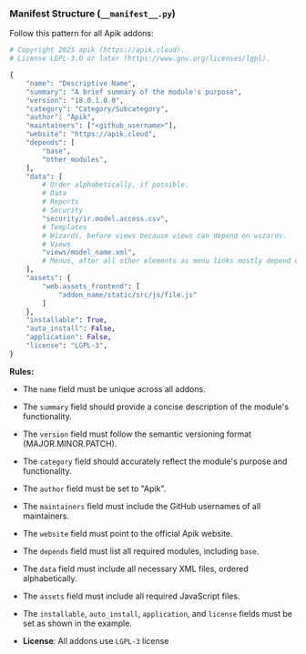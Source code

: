 
### Manifest Structure (`__manifest__.py`)
Follow this pattern for all Apik addons:
```python
# Copyright 2025 apik (https://apik.cloud).
# License LGPL-3.0 or later (https://www.gnu.org/licenses/lgpl).

{
    "name": "Descriptive Name",
    "summary": "A brief summary of the module's purpose",
    "version": "18.0.1.0.0",
    "category": "Category/Subcategory", 
    "author": "Apik",
    "maintainers": ["<github_username>"],
    "website": "https://apik.cloud",
    "depends": [
        "base", 
        "other_modules",
    ],
    "data": [
        # Order alphabetically, if possible.
        # Data
        # Reports  
        # Security
        "security/ir.model.access.csv",
        # Templates
        # Wizards, before views because views can depend on wizards.
        # Views
        "views/model_name.xml",
        # Menus, after all other elements as menu links mostly depend on them.
    ],
    "assets": {
        "web.assets_frontend": [
            "addon_name/static/src/js/file.js"
        ]
    },
    "installable": True,
    "auto_install": False,
    "application": False,
    "license": "LGPL-3",
}
```

**Rules:**
- The `name` field must be unique across all addons.
- The `summary` field should provide a concise description of the module's functionality.
- The `version` field must follow the semantic versioning format (MAJOR.MINOR.PATCH).
- The `category` field should accurately reflect the module's purpose and functionality.
- The `author` field must be set to "Apik".
- The `maintainers` field must include the GitHub usernames of all maintainers.
- The `website` field must point to the official Apik website.
- The `depends` field must list all required modules, including `base`.
- The `data` field must include all necessary XML files, ordered alphabetically.
- The `assets` field must include all required JavaScript files.
- The `installable`, `auto_install`, `application`, and `license` fields must be set as shown in the example.


- **License**: All addons use `LGPL-3` license